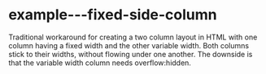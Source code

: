 # example---fixed-side-column

Traditional workaround for creating a two column layout in HTML with one column having a fixed width and the other variable width. Both columns stick to their widths, without flowing under one another. The downside is that the variable width column needs overflow:hidden.
